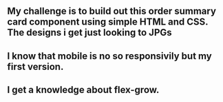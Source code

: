 
## My challenge is to build out this order summary card component using simple HTML and CSS. The designs  i get  just looking to JPGs

## I know that mobile is no so responsivily but my first version. 

 ## I get a knowledge about flex-grow.   

